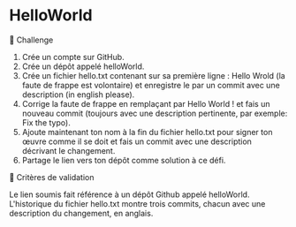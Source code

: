 # HelloWorld

💪 Challenge

1.    Crée un compte sur GitHub.
2.    Crée un dépôt appelé helloWorld.
3.    Crée un fichier hello.txt contenant sur sa première ligne : Hello Wrold (la faute de frappe est volontaire) et enregistre le par un commit avec une description (in english please).
4.    Corrige la faute de frappe en remplaçant par Hello World ! et fais un nouveau commit (toujours avec une description pertinente, par exemple: Fix the typo).
5.    Ajoute maintenant ton nom à la fin du fichier hello.txt pour signer ton œuvre comme il se doit et fais un commit avec une description décrivant le changement.
6.    Partage le lien vers ton dépôt comme solution à ce défi.

🧐 Critères de validation

Le lien soumis fait référence à un dépôt Github appelé helloWorld.
L'historique du fichier hello.txt montre trois commits, chacun avec une description du changement, en anglais.
